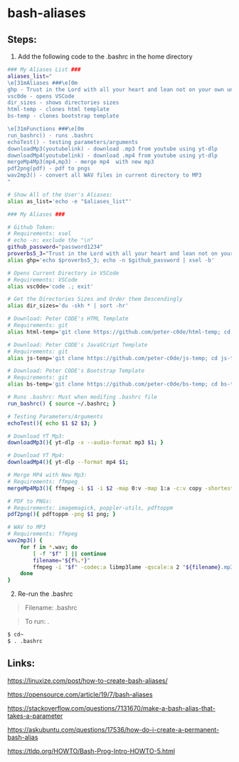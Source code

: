 # bash-aliases

## Steps:

1. Add the following code to the .bashrc in the home directory

```bash
### My Aliases List ###
aliases_list="
\e[31mAliases ###\e[0m
ghp - Trust in the Lord with all your heart and lean not on your own understanding
vsc0de - opens VSCode
dir_sizes - shows directories sizes
html-temp - clones html template
bs-temp - clones bootstrap template

\e[31mFunctions ###\e[0m
run_bashrc() - runs .bashrc
echoTest() - testing parameters/arguments
downloadMp3(youtubelink) - download .mp3 from youtube using yt-dlp
downloadMp4(youtubelink) - download .mp4 from youtube using yt-dlp
mergeMp4Mp3(mp4,mp3) - merge mp4  with new mp3
pdf2png(pdf) - pdf to pngs
wav2mp3() - convert all WAV files in current directory to MP3
"

# Show All of the User's Aliases:
alias as_list='echo -e "$aliases_list"'

### My Aliases ###

# Github Token:
# Requirements: xsel
# echo -n: exclude the "\n"
github_password="password1234"
proverbs5_3="Trust in the Lord with all your heart and lean not on your own understanding."
alias ghp='echo $proverbs5_3; echo -n $github_password | xsel -b'

# Opens Current Directory in VSCode
# Requirements: VSCode
alias vsc0de='code .; exit'

# Get the Directories Sizes and Order them Descendingly
alias dir_sizes='du -skh * | sort -hr'

# Download: Peter CODE's HTML Template
# Requirements: git
alias html-temp='git clone https://github.com/peter-c0de/html-temp; cd html-temp; bash clean.sh; exit'

# Download: Peter CODE's JavaSCript Template
# Requirements: git
alias js-temp='git clone https://github.com/peter-c0de/js-temp; cd js-temp; bash clean.sh; exit'

# Download: Peter CODE's Bootstrap Template
# Requirements: git
alias bs-temp='git clone https://github.com/peter-c0de/bs-temp; cd bs-temp; bash clean.sh; exit' 

# Runs .bashrc: Must when modifing .bashrc file
run_bashrc() { source ~/.bashrc; }

# Testing Parameters/Arguments
echoTest(){ echo $1 $2 $3; }

# Download YT Mp3:
downloadMp3(){ yt-dlp -x --audio-format mp3 $1; }

# Download YT Mp4:
downloadMp4(){ yt-dlp --format mp4 $1; 

# Merge MP4 with New Mp3:
# Requirements: ffmpeg
mergeMp4Mp3(){ ffmpeg -i $1 -i $2 -map 0:v -map 1:a -c:v copy -shortest $3; }

# PDF to PNGs:
# Requirements: imagemagick, poppler-utils, pdftoppm
pdf2png(){ pdftoppm -png $1 png; }

# WAV to MP3
# Requirements: ffmpeg
wav2mp3() {
    for f in *.wav; do
        [ -f "$f" ] || continue
        filename="${f%.*}"
        ffmpeg -i "$f" -codec:a libmp3lame -qscale:a 2 "${filename}.mp3"
    done
}
```

2. Re-run the .bashrc
>Filename: .bashrc

>To run: .

```bash
$ cd~
$ . .bashrc
```

## Links:

https://linuxize.com/post/how-to-create-bash-aliases/

https://opensource.com/article/19/7/bash-aliases

https://stackoverflow.com/questions/7131670/make-a-bash-alias-that-takes-a-parameter

https://askubuntu.com/questions/17536/how-do-i-create-a-permanent-bash-alias

https://tldp.org/HOWTO/Bash-Prog-Intro-HOWTO-5.html
